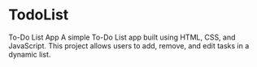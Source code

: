 # TodoList
To-Do List App  A simple To-Do List app built using HTML, CSS, and JavaScript. This project allows users to add, remove, and edit tasks in a dynamic list.
